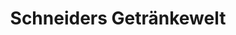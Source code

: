 ---
title: "Schneiders Getränkewelt"
url: /saarlouis/schneiders-getraenkewelt/
shop: Spirituosen
---